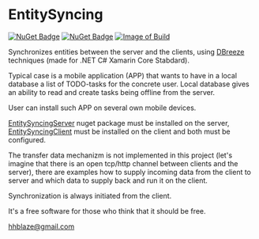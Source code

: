 # EntitySyncing

[![NuGet Badge](https://buildstats.info/nuget/EntitySyncingServer)](https://www.nuget.org/packages/EntitySyncingServer/)
[![NuGet Badge](https://buildstats.info/nuget/EntitySyncingClient)](https://www.nuget.org/packages/EntitySyncingClient/)
[![Image of Build](https://img.shields.io/badge/Powered%20by-tiesky.com-1883F5.svg)](https://tiesky.com)

Synchronizes entities between the server and the clients, using <a href = 'https://github.com/hhblaze/DBreeze/'  target='_blank'>DBreeze</a> techniques (made for .NET C# Xamarin Core Stabdard).

Typical case is a mobile application (APP) that wants to have in a local database a list of TODO-tasks for the concrete user.
Local database gives an ability to read and create tasks being offline from the server.

User can install such APP on several own mobile devices.

<a href = 'https://www.nuget.org/packages/EntitySyncingServer/'  target='_blank'>EntitySyncingServer</a>  nuget package must be installed on the server, <a href = 'https://www.nuget.org/packages/EntitySyncingClient/'  target='_blank'>EntitySyncingClient</a> must be installed on the client
and both must be configured.

The transfer data mechanizm is not implemented in this project (let's imagine that there is an open tcp/http channel between clients and the server), 
there are examples how to supply incoming data from the client to server and which data to supply back and run it on the client.

Synchronization is always initiated from the client.



It's a free software for those who think that it should be free.

hhblaze@gmail.com


